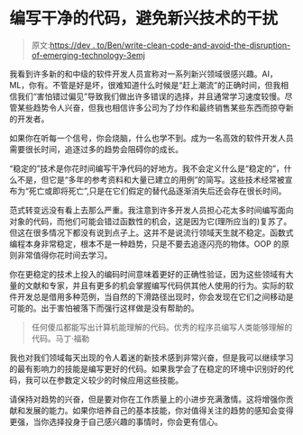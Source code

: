 # 编写干净的代码，避免新兴技术的干扰

> 原文:[https://dev . to/Ben/write-clean-code-and-avoid-the-disruption-of-emerging-technology-3emj](https://dev.to/ben/write-clean-code-and-avoid-the-distractions-of-emerging-technology-3emj)

我看到许多新的和中级的软件开发人员宣称对一系列新兴领域很感兴趣。AI，ML，你有。不管是好是坏，很难知道什么时候是“赶上潮流”的正确时间，但我相信我们“害怕错过偏见”导致我们做出许多错误的选择，并且通常学习速度较慢。尽管某些趋势令人兴奋，但我也相信许多公司为了炒作和最终销售某些东西而掠夺新的开发者。

如果你在听每一个信号，你会烧脑，什么也学不到。成为一名高效的软件开发人员需要很长时间，追逐过多的趋势会阻碍你的成长。

“稳定的”技术是你花时间编写干净代码的好地方。我不会定义什么是“稳定的”，什么不是，但它是“多年的参考资料和大量已建立的用例”的简写。这些技术经常被宣布为“死亡或即将死亡”,只是在它们假定的替代品逐渐消失后还会存在很长时间。

范式转变远没有看上去那么严重。我注意到许多开发人员担心花太多时间编写面向对象的代码，而他们可能会错过函数性的机会，这是因为它(理所应当的)复苏了。但这在很多情况下都没有说到点子上。这并不是说流行领域天生就不稳定。函数式编程本身非常稳定，根本不是一种趋势，只是不要去追逐闪亮的物体。OOP 的原则非常值得你花时间去学习。

你在更稳定的技术上投入的编码时间意味着更好的正确性验证，因为这些领域有大量的文献和专家，并且有更多的机会掌握编写代码供其他人使用的行为。实际的软件开发总是借用多种范例，当自然的下滑路径出现时，你会发现在它们之间移动是可能的。出于害怕被落下而强行这样做是没有帮助的。

> 任何傻瓜都能写出计算机能理解的代码。优秀的程序员编写人类能够理解的代码。马丁·福勒

我也对我们领域每天出现的令人着迷的新技术感到非常兴奋，但是我可以继续学习的最有影响力的技能是编写更好的代码。如果我学会了在稳定的环境中识别好的代码，我可以在参数定义较少的时候应用这些技能。

请保持对趋势的兴奋，但是要对你在工作质量上的小进步充满激情。这将增强你贡献和发展的能力。如果你培养自己的基本技能，你对值得关注的趋势的感知会变得更强，当你选择投身于自己感兴趣的事情时，你会更有信心。